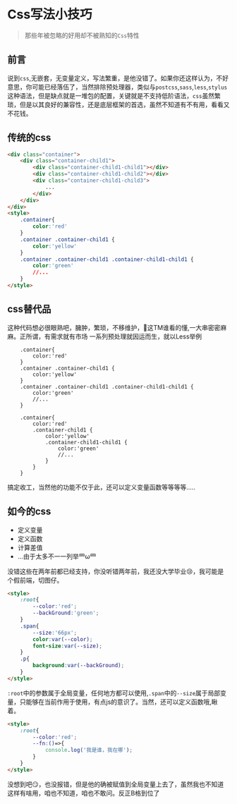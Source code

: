 # Css写法小技巧


>那些年被忽略的好用却不被熟知的`Css`特性


## 前言
说到`css`,无嵌套，无变量定义，写法繁重，是他没错了。如果你还这样认为，不好意思，你可能已经落伍了，当然排除预处理器，类似与`postcss`,`sass`,`less`,`stylus`这种语法，但是缺点就是一堆包的配置，关键就是不支持低阶语法，`css`虽然繁琐，但是以其良好的兼容性，还是底层框架的首选，虽然不知道有不有用，看看又不花钱。

## 传统的css
```html
<div class="container">
    <div class="container-child1">
        <div class="container-child1-child1"></div>
        <div class="container-child1-child2"></div>
        <div class="container-child1-child3">
            ...
        </div>
    </div>
</div>
<style>
    .container{
        color:'red'
    }
    .container .container-child1 {
        color:'yellow'
    }
    .container .container-child1 .container-child1-child1 {
        color:'green'
        //...
    }
</style>
```
## css替代品
这种代码想必很眼熟吧，臃肿，繁琐，不移维护，😤这TM谁看的懂,一大串密密麻麻。正所谓，有需求就有市场 一系列预处理就因运而生，就以Less举例
```less
    .container{
        color:'red'
    }
    .container .container-child1 {
        color:'yellow'
    }
    .container .container-child1 .container-child1-child1 {
        color:'green'
        //...
    }

    .container{
        color:'red'
        .container-child1 {
            color:'yellow'
            .container-child1-child1 {
                color:'green'
                //...
            }
        }
    }
```
搞定收工，当然他的功能不仅于此，还可以定义变量函数等等等等.....

## 如今的css
- 定义变量
- 定义函数
- 计算差值 
- ...由于太多不一一列举罒ω罒

没错这些在两年前都已经支持，你没听错两年前，我还没大学毕业😢，我可能是个假前端，切图仔。
```html
<style>
    :root{
        --color:'red';
        --backGround:'green';
    }
    .span{
        --size:'66px';
        color:var(--color);
        font-size:var(--size);
    }
    .p{
        background:var(--backGround);
    }
</style>
```
`:root`中的参数属于全局变量，任何地方都可以使用,`.span`中的`--size`属于局部变量，只能够在当前作用于使用，有点js的意识了。当然，还可以定义函数哦,瞅着。
```html
<style>
    :root{
        --color:'red';
        --fn:()=>{
            console.log('我是谁，我在哪');
        }
    }
</style>
```
没想到吧😏，也没报错，但是他的确被赋值到全局变量上去了，虽然我也不知道这样有啥用，咱也不知道，咱也不敢问。反正B格到位了